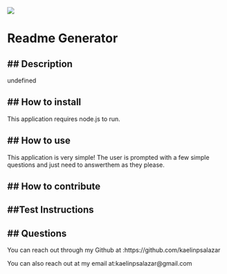 <img src = 'https://img.shields.io/badge/Apache_2.0-blue.svg'>
    <h1>Readme Generator</h1>
    <h2>## Description</h2>
    <p>undefined</p>
    <h2>## How to install</h2>
    <p>This application requires node.js to run.</p>
    <h2>## How to use</h2>
    <p>This application is very simple! The user is prompted with a few  simple questions and just need to answerthem  as they please. </p>
    <h2>## How to contribute</h2>
    <p></p>
    <h2>##Test Instructions</h2>
    <p></p>
    <h2>## Questions</h2>
    <p>You can reach out through my Github at :https://github.com/kaelinpsalazar</p>
    <p>You can also reach out at my email at:kaelinpsalazar@gmail.com</p>
